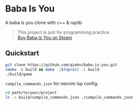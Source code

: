 # Baba Is You

A baba is you clone with c++ &amp; raylib

> This project is just for programming practice.  
> [Buy Baba Is You on Steam](https://store.steampowered.com/app/736260/Baba_Is_You/)

## Quickstart

```bash
git clone https://github.com/qiekn/baba-is-you.git
cmake -B build && make -j$(nproc) -C build
./build/game
```

`compile_commands.json` for neovim lsp config:

```bash
cd path/to/your/project
ln -s build/compile_commands.json ./compile_commands.json
```
